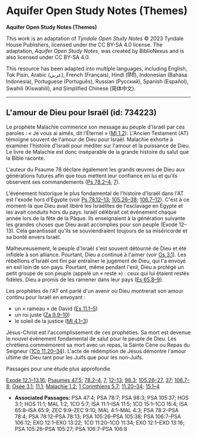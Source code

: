 # Aquifer Open Study Notes (Themes)

**Aquifer Open Study Notes (Themes)**

This work is an adaptation of *Tyndale Open Study Notes* © 2023 Tyndale House Publishers, licensed under the CC BY\-SA 4\.0 license. The adaptation, *Aquifer Open Study Notes*, was created by BiblioNexus and is also licensed under CC BY\-SA 4\.0\.

This resource has been adapted into multiple languages, including English, Tok Pisin, Arabic (عربي), French (Français), Hindi (हिंदी), Indonesian (Bahasa Indonesia), Portuguese (Português), Russian (Русский), Spanish (Español), Swahili (Kiswahili), and Simplified Chinese (简体中文).



--------------------------------

## L'amour de Dieu pour Israël (id: 734223)

Le prophète Malachie commence son message au peuple d'Israël par ces paroles : « Je vous ai aimés, dit l’Éternel » ([Ml 1\.2](https://ref.ly/Mal1:2)). L'Ancien Testament (AT) témoigne souvent de l'amour de Dieu pour Israël. Malachie exhorte à examiner l'histoire d'Israël pour méditer sur l'amour et la puissance de Dieu. Le livre de Malachie est donc inséparable de la grande histoire du salut que la Bible raconte.

L'auteur du Psaume 78 déclare également les grands œuvres de Dieu aux générations futures afin que tous mettent leur confiance en lui et qu'ils observent ses commandements ([Ps 78\.2–4](https://ref.ly/Ps78:2-Ps78:4), [7](https://ref.ly/Ps78:7)). 

L'événement historique le plus fondamental de l'histoire d'Israël dans l'AT est l'exode hors d'Égypte (voir [Ps 78\.12–13](https://ref.ly/Ps78:12-Ps78:13); [105\.26–38](https://ref.ly/Ps105:26-Ps105:38); [106\.7–12](https://ref.ly/Ps106:7-Ps106:12)). C'est à ce moment\-là que Dieu avait libéré les Israélites de l'esclavage en Égypte et les avait conduits hors du pays. Israël célébrait cet événement chaque année lors de la fête de la Pâque. Ils enseignaient à la génération suivante les grandes choses que Dieu avait accomplies pour son peuple (Exode 12–13\). Cela garantissait qu'ils se souviendraient toujours de sa miséricorde et sa bonté envers Israël.

Malheureusement, le peuple d'Israël s'est souvent détourné de Dieu et été infidèle à son alliance. Pourtant, Dieu a continué à l'aimer (voir [Os 3\.1](https://ref.ly/Hos3:1)). Les rébellions d'Israël ont fini par entraîner le jugement de Dieu, qui l'a envoyé en exil loin de son pays. Pourtant, même pendant l'exil, Dieu a protégé un petit groupe de son peuple (appelé un « reste ») : ceux qui lui étaient restés fidèles. Dieu a promis de les ramener dans leur pays ([Es 65\.8–9](https://ref.ly/Isa65:8-Isa65:9)).

Les prophètes de l'AT ont parlé d'un avenir où Dieu montrerait son amour continu pour Israël en envoyant :

* un « rameau » de David ([Es 11\.1–5](https://ref.ly/Isa11:1-Isa11:5))
* un roi juste ([Za 9\.9–10](https://ref.ly/Zech9:9-Zech9:10))
* le soleil de la justice ([Ml 4\.1–3](https://ref.ly/Mal4:1-Mal4:3))

Jésus\-Christ est l'accomplissement de ces prophéties. Sa mort est devenue le nouvel événement fondamental de salut pour le peuple de Dieu. Les chrétiens commémorent sa mort avec un repas, la Sainte Cène ou Repas du Seigneur ([1Co 11\.20–34](https://ref.ly/1Cor11:20-1Cor11:34)). L'acte de rédemption de Jésus démontre l'amour ultime de Dieu tant pour les Juifs que pour les non\-Juifs.

Passages pour une étude plus approfondie

[Exode 12\.1–13\.16](https://ref.ly/Exod12:1-Exod13:16); [Psaumes 47\.5](https://ref.ly/Ps47:4); [78\.2–4](https://ref.ly/Ps78:2-Ps78:4), [7](https://ref.ly/Ps78:7), [12–13](https://ref.ly/Ps78:12-Ps78:13); [98\.3](https://ref.ly/Ps98:3); [105\.26–27](https://ref.ly/Ps105:26-Ps105:27), [37](https://ref.ly/Ps105:37); [106\.7–8](https://ref.ly/Ps106:7-Ps106:8); [Osée 3\.1](https://ref.ly/Hos3:1); [11\.1](https://ref.ly/Hos11:1); [Malachie 1\.2](https://ref.ly/Mal1:2); [1 Corinthiens 5\.7](https://ref.ly/1Cor5:7); [11\.20–34](https://ref.ly/1Cor11:20-1Cor11:34); [15\.1–4](https://ref.ly/1Cor15:1-1Cor15:4)

* **Associated Passages:** PSA 47:4; PSA 78:7; PSA 98:3; PSA 105:37; HOS 3:1; HOS 11:1; MAL 1:2; 1CO 5:7; ISA 11:1–ISA 11:5; 1CO 15:1–1CO 15:4; ISA 65:8–ISA 65:9; ZEC 9:9–ZEC 9:10; MAL 4:1–MAL 4:3; PSA 78:2–PSA 78:4; PSA 78:12–PSA 78:13; PSA 105:26–PSA 105:38; PSA 106:7–PSA 106:12; EXO 12:1–EXO 13:22; 1CO 11:20–1CO 11:34; EXO 12:1–EXO 13:16; PSA 105:26–PSA 105:27; PSA 106:7–PSA 106:8

